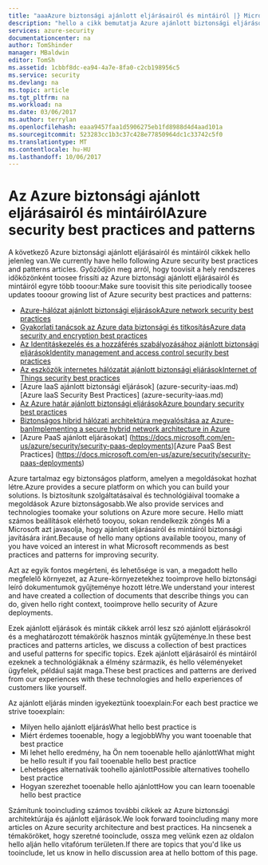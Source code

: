 ```yaml
---
title: "aaaAzure biztonsági ajánlott eljárásairól és mintáiról |} Microsoft Docs"
description: "hello a cikk bemutatja Azure ajánlott biztonsági eljárások és minták és az ajánlott biztonsági eljárások az Azure-erőforrás válogatott listáját."
services: azure-security
documentationcenter: na
author: TomShinder
manager: MBaldwin
editor: TomSh
ms.assetid: 1cbbf8dc-ea94-4a7e-8fa0-c2cb198956c5
ms.service: security
ms.devlang: na
ms.topic: article
ms.tgt_pltfrm: na
ms.workload: na
ms.date: 03/06/2017
ms.author: terrylan
ms.openlocfilehash: eaaa9457faa1d5906275eb1fd8988d4d4aad101a
ms.sourcegitcommit: 523283cc1b3c37c428e77850964dc1c33742c5f0
ms.translationtype: MT
ms.contentlocale: hu-HU
ms.lasthandoff: 10/06/2017
---
```

# <a name="azure-security-best-practices-and-patterns"></a><span data-ttu-id="5b55f-103">Az Azure biztonsági ajánlott eljárásairól és mintáiról</span><span class="sxs-lookup"><span data-stu-id="5b55f-103">Azure security best practices and patterns</span></span>
<span data-ttu-id="5b55f-104">A következő Azure biztonsági ajánlott eljárásairól és mintáiról cikkek hello jelenleg van.</span><span class="sxs-lookup"><span data-stu-id="5b55f-104">We currently have hello following Azure security best practices and patterns articles.</span></span> <span data-ttu-id="5b55f-105">Győződjön meg arról, hogy toovisit a hely rendszeres időközönként toosee frissíti az Azure biztonsági ajánlott eljárásairól és mintáiról egyre több tooour:</span><span class="sxs-lookup"><span data-stu-id="5b55f-105">Make sure toovisit this site periodically toosee updates tooour growing list of Azure security best practices and patterns:</span></span>  

* [<span data-ttu-id="5b55f-106">Azure-hálózat ajánlott biztonsági eljárások</span><span class="sxs-lookup"><span data-stu-id="5b55f-106">Azure network security best practices</span></span>](azure-security-network-security-best-practices.md)
* [<span data-ttu-id="5b55f-107">Gyakorlati tanácsok az Azure data biztonsági és titkosítás</span><span class="sxs-lookup"><span data-stu-id="5b55f-107">Azure data security and encryption best practices</span></span>](azure-security-data-encryption-best-practices.md)
* [<span data-ttu-id="5b55f-108">Az Identitáskezelés és a hozzáférés szabályozásához ajánlott biztonsági eljárások</span><span class="sxs-lookup"><span data-stu-id="5b55f-108">Identity management and access control security best practices</span></span>](azure-security-identity-management-best-practices.md)
* [<span data-ttu-id="5b55f-109">Az eszközök internetes hálózatát ajánlott biztonsági eljárások</span><span class="sxs-lookup"><span data-stu-id="5b55f-109">Internet of Things security best practices</span></span>](azure-security-iot-best-practices.md)
* <span data-ttu-id="5b55f-110">[Azure IaaS ajánlott biztonsági eljárások] (azure-security-iaas.md)</span><span class="sxs-lookup"><span data-stu-id="5b55f-110">[Azure IaaS Security Best Practices] (azure-security-iaas.md)</span></span>
* [<span data-ttu-id="5b55f-111">Az Azure határ ajánlott biztonsági eljárások</span><span class="sxs-lookup"><span data-stu-id="5b55f-111">Azure boundary security best practices</span></span>](../best-practices-network-security.md)
* [<span data-ttu-id="5b55f-112">Biztonságos hibrid hálózati architektúra megvalósítása az Azure-ban</span><span class="sxs-lookup"><span data-stu-id="5b55f-112">Implementing a secure hybrid network architecture in Azure</span></span>](../guidance/guidance-iaas-ra-secure-vnet-hybrid.md)
* <span data-ttu-id="5b55f-113">[Azure PaaS ajánlott eljárásokat] (https://docs.microsoft.com/en-us/azure/security/security-paas-deployments)</span><span class="sxs-lookup"><span data-stu-id="5b55f-113">[Azure PaaS Best Practices] (https://docs.microsoft.com/en-us/azure/security/security-paas-deployments)</span></span>

<span data-ttu-id="5b55f-114">Azure tartalmaz egy biztonságos platform, amelyen a megoldásokat hozhat létre.</span><span class="sxs-lookup"><span data-stu-id="5b55f-114">Azure provides a secure platform on which you can build your solutions.</span></span> <span data-ttu-id="5b55f-115">Is biztosítunk szolgáltatásaival és technológiáival toomake a megoldások Azure biztonságosabb.</span><span class="sxs-lookup"><span data-stu-id="5b55f-115">We also provide services and technologies toomake your solutions on Azure more secure.</span></span> <span data-ttu-id="5b55f-116">Hello miatt számos beállítások elérhető tooyou, sokan rendelkezik zöngés Mi a Microsoft azt javasolja, hogy ajánlott eljárásairól és mintáiról biztonsági javítására iránt.</span><span class="sxs-lookup"><span data-stu-id="5b55f-116">Because of hello many options available tooyou, many of you have voiced an interest in what Microsoft recommends as best practices and patterns for improving security.</span></span>

<span data-ttu-id="5b55f-117">Azt az egyik fontos megérteni, és lehetősége is van, a megadott hello megfelelő környezet, az Azure-környezetekhez tooimprove hello biztonsági leíró dokumentumok gyűjteménye hozott létre.</span><span class="sxs-lookup"><span data-stu-id="5b55f-117">We understand your interest and have created a collection of documents that describe things you can do, given hello right context, tooimprove hello security of Azure deployments.</span></span>

<span data-ttu-id="5b55f-118">Ezek ajánlott eljárások és minták cikkek arról lesz szó ajánlott eljárásokról és a meghatározott témakörök hasznos minták gyűjteménye.</span><span class="sxs-lookup"><span data-stu-id="5b55f-118">In these best practices and patterns articles, we discuss a collection of best practices and useful patterns for specific topics.</span></span> <span data-ttu-id="5b55f-119">Ezek ajánlott eljárásairól és mintáiról ezeknek a technológiáknak a élmény származik, és hello véleményeket ügyfelek, például saját maga.</span><span class="sxs-lookup"><span data-stu-id="5b55f-119">These best practices and patterns are derived from our experiences with these technologies and hello experiences of customers like yourself.</span></span>

<span data-ttu-id="5b55f-120">Az ajánlott eljárás minden igyekeztünk tooexplain:</span><span class="sxs-lookup"><span data-stu-id="5b55f-120">For each best practice we strive tooexplain:</span></span>

* <span data-ttu-id="5b55f-121">Milyen hello ajánlott eljárás</span><span class="sxs-lookup"><span data-stu-id="5b55f-121">What hello best practice is</span></span>
* <span data-ttu-id="5b55f-122">Miért érdemes tooenable, hogy a legjobb</span><span class="sxs-lookup"><span data-stu-id="5b55f-122">Why you want tooenable that best practice</span></span>
* <span data-ttu-id="5b55f-123">Mi lehet hello eredmény, ha Ön nem tooenable hello ajánlott</span><span class="sxs-lookup"><span data-stu-id="5b55f-123">What might be hello result if you fail tooenable hello best practice</span></span>
* <span data-ttu-id="5b55f-124">Lehetséges alternatívák toohello ajánlott</span><span class="sxs-lookup"><span data-stu-id="5b55f-124">Possible alternatives toohello best practice</span></span>
* <span data-ttu-id="5b55f-125">Hogyan szerezhet tooenable hello ajánlott</span><span class="sxs-lookup"><span data-stu-id="5b55f-125">How you can learn tooenable hello best practice</span></span>

<span data-ttu-id="5b55f-126">Számítunk tooincluding számos további cikkek az Azure biztonsági architektúrája és ajánlott eljárások.</span><span class="sxs-lookup"><span data-stu-id="5b55f-126">We look forward tooincluding many more articles on Azure security architecture and best practices.</span></span> <span data-ttu-id="5b55f-127">Ha nincsenek a témaköröket, hogy szeretné tooinclude, ossza meg velünk ezen az oldalon hello alján hello vitafórum területen.</span><span class="sxs-lookup"><span data-stu-id="5b55f-127">If there are topics that you'd like us tooinclude, let us know in hello discussion area at hello bottom of this page.</span></span>
